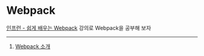 # Webpack

[인프런 - 쉽게 배우는 Webpack](https://www.inflearn.com/course/webpack-%EC%9B%B9%ED%8C%A9-%EA%B0%95%EC%A2%8C/) 강의로 Webpack을 공부해 보자

----------

1. [Webpack 소개](./inflearn_lecture/Webpack1.md)
